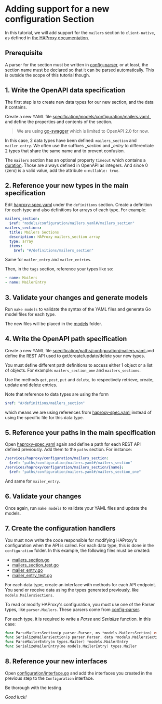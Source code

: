 # Adding support for a new configuration Section

In this tutorial, we will add support for the `mailers` section to
`client-native`, as defined in [the HAProxy documentation][mailersdoc].

## Prerequisite

A parser for the section must be written in [config-parser], or at least,
the section name must be declared so that it can be parsed automatically.
This is outside the scope of this tutorial though.

## 1. Write the OpenAPI data specification

The first step is to create new data types for our new section, and the data
it contains.

Create a new YAML file [specification/models/configuration/mailers.yaml
](../specification/models/configuration/mailers.yaml), and define the
properties and contents of the section.

>We are using [go-swagger] which is limited to OpenAPI 2.0 for now.

In this case, 2 data types have been defined: `mailers_section` and
`mailer_entry`. We often use the suffixes *_section* and *_entry* to
differentiate 2 types that share the same name and to prevent confusion.

The `mailers` section has an optional property `timeout` which contains
a [duration]. Those are always defined in OpenAPI as integers. And since
0 (zero) is a valid value, add the attribute `x-nullable: true`.

## 2. Reference your new types in the main specification

Edit [haproxy-spec.yaml] under the `definitions` section. Create a definition
for each type and also definitions for arrays of each type. For example:

```yaml
mailers_section:
  $ref: "models/configuration/mailers.yaml#/mailers_section"
mailers_sections:
  title: Mailers Sections
  description: HAProxy mailers_section array
  type: array
  items:
    $ref: "#/definitions/mailers_section"
```

Same for `mailer_entry` and `mailer_entries`.

Then, in the `tags` section, reference your types like so:

```yaml
- name: Mailers
- name: MailerEntry
```

## 3. Validate your changes and generate models

Run `make models` to validate the syntax of the YAML files
and generate Go model files for each type.

The new files will be placed in the [models](../models/) folder.

## 4. Write the OpenAPI path specification

Create a new YAML file [specification/paths/configuration/mailers.yaml
](../specification/paths/configuration/mailers.yaml) and define the REST API
used to get/create/update/delete your new types.

You must define different path definitions to access either 1 object or a list
of objects. For example: `mailers_section_one` and `mailers_sections`.

Use the methods `get`, `post`, `put` and `delete`, to respectively
retrieve, create, update and delete entries.

Note that reference to data types are using the form

```yaml
$ref: "#/definitions/mailers_section"
```

which means we are using references from [haproxy-spec.yaml]
instead of using the specific file for this data type.

## 5. Reference your paths in the main specification

Open [haproxy-spec.yaml] again and define a path for each REST API defined
previously. Add them to the `paths` section. For instance:

```yaml
/services/haproxy/configuration/mailers_section:
  $ref: "paths/configuration/mailers.yaml#/mailers_section"
/services/haproxy/configuration/mailers_section/{name}:
  $ref: "paths/configuration/mailers.yaml#/mailers_section_one"
```

And same for `mailer_entry`.

## 6. Validate your changes

Once again, run `make models` to validate your YAML files
and update the models.

## 7. Create the configuration handlers

You must now write the code responsible for modifying HAProxy's configuration
when the API is called. For each data type, this is done in the `configuration`
folder. In this example, the following files must be created:

 - [mailers_section.go](../configuration/mailers_section.go)
 - [mailers_section_test.go](../configuration/mailers_section_test.go)
 - [mailer_entry.go](../configuration/mailer_entry.go)
 - [mailer_entry_test.go](../configuration/mailer_entry_test.go)

For each data type, create an interface with methods for each API endpoint.
You send or receive data using the types generated previously,
like `models.MailersSections`.

To read or modify HAProxy's configuration, you must use one of the Parser
types, like `parser.Mailers`. These parsers come from [config-parser].

For each type, it is required to write a *Parse* and *Serialize* function.
in this case:

```go
func ParseMailersSection(p parser.Parser, ms *models.MailersSection) error
func SerializeMailersSection(p parser.Parser, data *models.MailersSection) error
func ParseMailerEntry(m types.Mailer) *models.MailerEntry
func SerializeMailerEntry(me models.MailerEntry) types.Mailer
```

## 8. Reference your new interfaces

Open [configuration/interface.go](../configuration/interface.go) and add the
interfaces you created in the previous step to the `Configuration` interface.

Be thorough with the testing.

  *Good luck!*

[mailersdoc]: https://docs.haproxy.org/2.6/configuration.html#3.6
[config-parser]: https://github.com/haproxytech/config-parser
[duration]: https://docs.haproxy.org/2.6/configuration.html#2.5
[go-swagger]: https://goswagger.io/
[haproxy-spec.yaml]: ../specification/haproxy-spec.yaml
